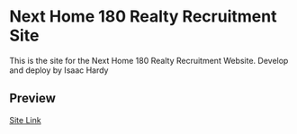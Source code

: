 # Next Home 180 Realty Recruitment Site

This is the site for the Next Home 180 Realty Recruitment Website. Develop and deploy by Isaac Hardy

## Preview

[Site Link](https://next-home-180.netlify.com/)
